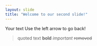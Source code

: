```yaml
---
layout: slide
title: "Welcome to our second slide!"
---
```

Your text
Use the left arrow to go back!
>quoted text
**bold**
_important_
~~removed~~

